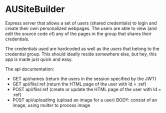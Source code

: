 # AUSiteBuilder

Express server that allows a set of users (shared credentials) to login and create their own personalized webpages. The users are able to view (and edit the source code of) any of the pages in the group that shares their credentials.  

The credentials used are hardcoded as well as the users that belong to the credential group. This should ideally reside somewhere else, but hey, this app is made just quick and easy. 

The api documentation: 

- GET api/names (return the users in the session specified by the JWT) 
- GET api/file/:ref (return the HTML page of the user with Id = :ref)
- POST api/file/:ref (create or update the HTML page of the user with Id = :ref)
- POST api/uploadImg (upload an image for a user) BODY: consist of an image, using multer to process image



